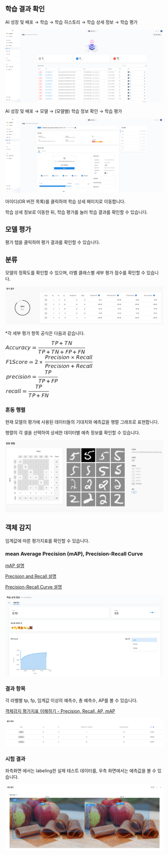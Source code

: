   

  

학습 결과 확인
--------


AI 성장 및 배포 → 학습 → 학습 히스토리 → 학습 상세 정보 → 학습 평가



![img1](https://raw.githubusercontent.com/vazilcompany/vridge-docs/main/img/ai_modeling/image_type/training_result/training_result_move_training_history.png)  



AI 성장 및 배포 → 모델 → (모델별) 학습 정보 확인 → 학습 평가



![img1](https://raw.githubusercontent.com/vazilcompany/vridge-docs/main/img/ai_modeling/image_type/training_result/training_result_move_model.png)  



아이디(OR 버전 목록)를 클릭하여 학습 상세 페이지로 이동합니다.

학습 상세 정보로 이동한 뒤, 학습 평가를 눌러 학습 결과를 확인할 수 있습니다. 


  

모델 평가
-----

평가 탭을 클릭하여 평가 결과를 확인할 수 있습니다.

  
## 분류

모델의 정확도를 확인할 수 있으며, 라벨 클래스별 세부 평가 점수를 확인할 수 있습니다.



![img1](https://raw.githubusercontent.com/vazilcompany/vridge-docs/main/img/ai_modeling/image_type/training_result_04.png)  

  

\*각 세부 평가 항목 공식은 다음과 같습니다.

![img1](https://raw.githubusercontent.com/vazilcompany/vridge-docs/main/img/ai_modeling/image_type/training_result_05.png)  
![img1](https://raw.githubusercontent.com/vazilcompany/vridge-docs/main/img/ai_modeling/image_type/training_result_06.png)  
![img1](https://raw.githubusercontent.com/vazilcompany/vridge-docs/main/img/ai_modeling/image_type/training_result_07.png)  
![img1](https://raw.githubusercontent.com/vazilcompany/vridge-docs/main/img/ai_modeling/image_type/training_result_08.png)  

  

  

### 혼동 행렬


현재 모델의 평가에 사용된 데이터들의 기대치와 예측값을 행렬 그래프로 표현합니다.

행렬의 각 셀을 선택하여 상세한 데이터별 예측 정보를 확인할 수 있습니다.

![img1](https://raw.githubusercontent.com/vazilcompany/vridge-docs/main/img/ai_modeling/image_type/training_result_09.png)  


## 객체 감지

임계값에 따른 평가지표를 확인할 수 있습니다.

### mean Average Precision (mAP), Precision-Recall Curve

[mAP 설명](https://en.wikipedia.org/wiki/Evaluation_measures_(information_retrieval)#Mean_average_precision)

[Precision and Recall 설명](https://en.wikipedia.org/wiki/Precision_and_recall)

[Precision-Recall Curve 설명](https://www.geeksforgeeks.org/precision-recall-curve-ml/)



![img1](https://raw.githubusercontent.com/vazilcompany/vridge-docs/main/img/ai_modeling/image_type/training_result/object_detection_map_PRCurve.png)  


### 결과 항목

각 라벨별 tp, fp, 임계값 이상의 예측수, 총 예측수, AP를 볼 수 있습니다. 

[객체감지 평가지표 이해하기 - Precision, Recall, AP, mAP](https://jonathan-hui.medium.com/map-mean-average-precision-for-object-detection-45c121a31173)

![img1](https://raw.githubusercontent.com/vazilcompany/vridge-docs/main/img/ai_modeling/image_type/training_result/object_detection_result_item.png)  


### 시험 결과

좌측화면 에서는 labeling한 실제 테스트 데이터를, 우측 화면에서는 예측값을 볼 수 있습니다. 


![img1](https://raw.githubusercontent.com/vazilcompany/vridge-docs/main/img/ai_modeling/image_type/training_result/object_detection_test_result.png)  










